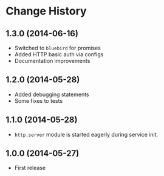 # Change History

## 1.3.0 (2014-06-16)

* Switched to `bluebird` for promises
* Added HTTP basic auth via configs
* Documentation improvements

## 1.2.0 (2014-05-28)

* Added debugging statements
* Some fixes to tests

## 1.1.0 (2014-05-28)

* `http.server` module is started eagerly during service init.

## 1.0.0 (2014-05-27)

* First release

